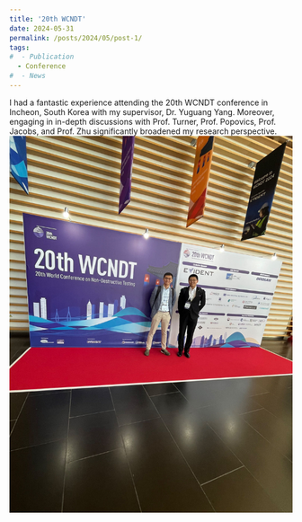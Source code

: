 ```yaml
---
title: '20th WCNDT'
date: 2024-05-31
permalink: /posts/2024/05/post-1/
tags:
#  - Publication
  - Conference
#  - News
---
```


I had a fantastic experience attending the 20th WCNDT conference in Incheon, South Korea with my supervisor, Dr. Yuguang Yang. Moreover, engaging in in-depth discussions with Prof. Turner, Prof. Popovics, Prof. Jacobs, and Prof. Zhu significantly broadened my research perspective.  
![Conference picture](../images/20thWCNDT.jpg)
